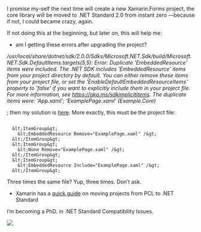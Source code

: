 I promise my-self the next time will create a new Xamarin.Forms project, the
core library will be moved to .NET Standard 2.0 from instant zero —because if
not, I could became crazy, again.

If not doing this at the beginning, but later on, this will help me:

-   am I getting these errors after upgrading the project?

*/usr/local/share/dotnet/sdk/2.0.0/Sdks/Microsoft.NET.Sdk/build/Microsoft.NET.Sdk.DefaultItems.targets(5,5):
Error: Duplicate 'EmbeddedResource' items were included. The .NET SDK includes
'EmbeddedResource' items from your project directory by default. You can either
remove these items from your project file, or set the
'EnableDefaultEmbeddedResourceItems' property to 'false' if you want to
explicitly include them in your project file. For more information, see
https://aka.ms/sdkimplicititems. The duplicate items were: 'App.xaml';
'ExamplePage.xaml' (Example.Core)*

; then my solution is
[here](https://bugzilla.xamarin.com/show_bug.cgi?id=58897). More exactly, this
must be the project file:

~~~~~~~~~~~~~~~~~~~~~~~~~~~~~~~~~~~~~~~~~~~~~~~~~~~~~~~~~~~~~~~~~~~~~~~~~~~~~~~~

  &lt;ItemGroup&gt;
    &lt;EmbeddedResource Remove="ExamplePage.xaml" /&gt;
  &lt;/ItemGroup&gt;
  &lt;ItemGroup&gt;
    &lt;None Remove="ExamplePage.xaml" /&gt;
  &lt;/ItemGroup&gt;
  &lt;ItemGroup&gt;
    &lt;EmbeddedResource Include="ExamplePage.xaml" /&gt;
  &lt;/ItemGroup&gt;
~~~~~~~~~~~~~~~~~~~~~~~~~~~~~~~~~~~~~~~~~~~~~~~~~~~~~~~~~~~~~~~~~~~~~~~~~~~~~~~~

Three times the same file? Yup, three times. Don’t ask.

-   Xamarin has a [quick
    guide](https://developer.xamarin.com/guides/xamarin-forms/under-the-hood/net-standard/)
    on moving projects from PCL to .NET Standard

I’m becoming a PhD. in .NET Standard Compatibility Issues.

![](https://media.giphy.com/media/ZWhA850E7azfO/giphy.gif)
